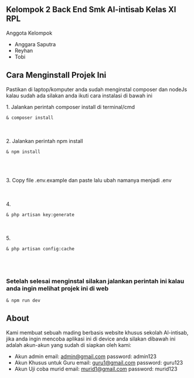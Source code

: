 ## Kelompok 2 Back End Smk Al-intisab Kelas XI RPL

<span>Anggota Kelompok</span>
<ul>
    <li>Anggara Saputra</li>
    <li>Reyhan</li>
    <li>Tobi</li>
</ul>

## Cara Menginstall Projek Ini
  <p>Pastikan di laptop/komputer anda sudah menginstal composer dan nodeJs kalau sudah ada silakan anda ikuti cara instalasi di bawah ini</p>
  1. Jalankan perintah composer install di terminal/cmd
      <pre><code class="language-html">& composer install</code></pre>
      <br><br>
  2. Jalankan perintah npm install
     <pre><code class="language-html">& npm install</code></pre>
     <br><br>
  <p>3. Copy file .env.example dan paste lalu ubah namanya menjadi .env</p>
<br><br>
   4. <pre><code class="language-html">& php artisan key:generate</code></pre>
<br><br>
   5. <pre><code class="language-html">& php artisan config:cache</code></pre>
<br><br>
   <h3>Setelah selesai menginstal silakan jalankan perintah ini kalau anda ingin melihat projek ini di web</h3>
   <pre><code class="language-html">& npm run dev</code></pre>


## About 
 Kami membuat sebuah mading berbasis website khusus sekolah Al-intisab, jika anda ingin mencoba aplikasi ini di device anda silakan dibawah ini adalah akun-akun yang sudah di siapkan oleh kami:
 - Akun admin
       email: admin@gmail.com
       password: admin123
   <br>
 - Akun Khusus untuk Guru
       email: guru1@gmail.com
       password: guru123
   <br>
 - Akun Uji coba murid
       email: murid1@gmail.com
       password: murid123
